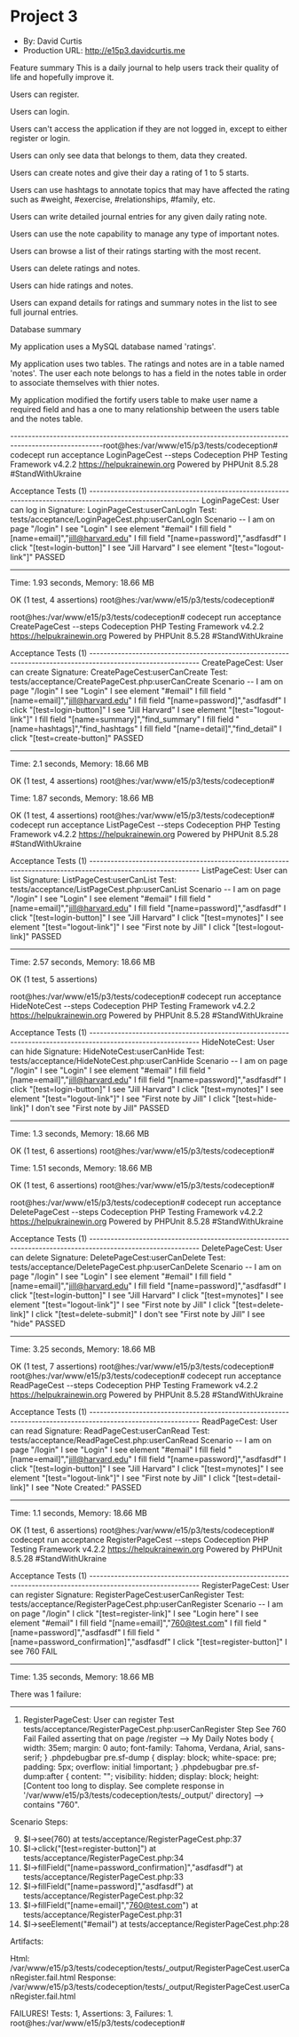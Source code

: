 
# Project 3
+ By: David Curtis
+ Production URL: <http://e15p3.davidcurtis.me>

Feature summary
This is a daily journal to help users track their quality of life and hopefully improve it.

Users can register.

Users can login.

Users can't access the application if they are not logged in, except to either register or login.

Users can only see data that belongs to them, data they created.

Users can create notes and give their day a rating of 1 to 5 starts.

Users can use hashtags to annotate topics that may have affected the rating such as #weight, #exercise, #relationships, #family, etc.

Users can write detailed  journal  entries for any given daily rating note.

Users can use the note capability to  manage any type of  important notes.

Users can browse a list of their ratings starting with the most recent.

Users can delete ratings and notes.

Users can hide ratings and notes.

Users can expand details for ratings and summary notes in the list to see full journal entries.

Database summary

My application uses a MySQL database named 'ratings'.

My application uses two tables.  The ratings and notes are in a table named 'notes'.  The user each note belongs to has a field in the notes table in order to associate themselves with thier notes. 

My application modified the fortify users table to make user name a required field and has a one to many relationship between the users table and the notes table.


--------------------------------------------------------------------------------------------------------root@hes:/var/www/e15/p3/tests/codeception# codecept run acceptance LoginPageCest --steps
Codeception PHP Testing Framework v4.2.2 https://helpukrainewin.org
Powered by PHPUnit 8.5.28 #StandWithUkraine

Acceptance Tests (1) -------------------------------------------------------------------------------------------------------------
LoginPageCest: User can log in
Signature: LoginPageCest:userCanLogIn
Test: tests/acceptance/LoginPageCest.php:userCanLogIn
Scenario --
 I am on page "/login"
 I see "Login"
 I see element "#email"
 I fill field "[name=email]","jill@harvard.edu"
 I fill field "[name=password]","asdfasdf"
 I click "[test=login-button]"
 I see "Jill Harvard"
 I see element "[test="logout-link"]"
 PASSED 

----------------------------------------------------------------------------------------------------------------------------------


Time: 1.93 seconds, Memory: 18.66 MB

OK (1 test, 4 assertions)
root@hes:/var/www/e15/p3/tests/codeception# 

root@hes:/var/www/e15/p3/tests/codeception# codecept run acceptance CreatePageCest --steps
Codeception PHP Testing Framework v4.2.2 https://helpukrainewin.org
Powered by PHPUnit 8.5.28 #StandWithUkraine

Acceptance Tests (1) -------------------------------------------------------------------------------------------------------------
CreatePageCest: User can create
Signature: CreatePageCest:userCanCreate
Test: tests/acceptance/CreatePageCest.php:userCanCreate
Scenario --
 I am on page "/login"
 I see "Login"
 I see element "#email"
 I fill field "[name=email]","jill@harvard.edu"
 I fill field "[name=password]","asdfasdf"
 I click "[test=login-button]"
 I see "Jill Harvard"
 I see element "[test="logout-link"]"
 I fill field "[name=summary]","find_summary"
 I fill field "[name=hashtags]","find_hashtags"
 I fill field "[name=detail]","find_detail"
 I click "[test=create-button]"
 PASSED 

----------------------------------------------------------------------------------------------------------------------------------


Time: 2.1 seconds, Memory: 18.66 MB

OK (1 test, 4 assertions)
root@hes:/var/www/e15/p3/tests/codeception# 


Time: 1.87 seconds, Memory: 18.66 MB

OK (1 test, 4 assertions)
root@hes:/var/www/e15/p3/tests/codeception# codecept run acceptance ListPageCest --steps
Codeception PHP Testing Framework v4.2.2 https://helpukrainewin.org
Powered by PHPUnit 8.5.28 #StandWithUkraine

Acceptance Tests (1) -------------------------------------------------------------------------------------------------------------
ListPageCest: User can list
Signature: ListPageCest:userCanList
Test: tests/acceptance/ListPageCest.php:userCanList
Scenario --
 I am on page "/login"
 I see "Login"
 I see element "#email"
 I fill field "[name=email]","jill@harvard.edu"
 I fill field "[name=password]","asdfasdf"
 I click "[test=login-button]"
 I see "Jill Harvard"
 I click "[test=mynotes]"
 I see element "[test="logout-link"]"
 I see "First note by Jill"
 I click "[test=logout-link]"
 PASSED 

----------------------------------------------------------------------------------------------------------------------------------


Time: 2.57 seconds, Memory: 18.66 MB

OK (1 test, 5 assertions)

root@hes:/var/www/e15/p3/tests/codeception# codecept run acceptance HideNoteCest --steps
Codeception PHP Testing Framework v4.2.2 https://helpukrainewin.org
Powered by PHPUnit 8.5.28 #StandWithUkraine

Acceptance Tests (1) -------------------------------------------------------------------------------------------------------------
HideNoteCest: User can hide
Signature: HideNoteCest:userCanHide
Test: tests/acceptance/HideNoteCest.php:userCanHide
Scenario --
 I am on page "/login"
 I see "Login"
 I see element "#email"
 I fill field "[name=email]","jill@harvard.edu"
 I fill field "[name=password]","asdfasdf"
 I click "[test=login-button]"
 I see "Jill Harvard"
 I click "[test=mynotes]"
 I see element "[test="logout-link"]"
 I see "First note by Jill"
 I click "[test=hide-link]"
 I don't see "First note by Jill"
 PASSED 

----------------------------------------------------------------------------------------------------------------------------------


Time: 1.3 seconds, Memory: 18.66 MB

OK (1 test, 6 assertions)
root@hes:/var/www/e15/p3/tests/codeception# 


Time: 1.51 seconds, Memory: 18.66 MB

OK (1 test, 6 assertions)
root@hes:/var/www/e15/p3/tests/codeception# 


root@hes:/var/www/e15/p3/tests/codeception# codecept run acceptance DeletePageCest --steps
Codeception PHP Testing Framework v4.2.2 https://helpukrainewin.org
Powered by PHPUnit 8.5.28 #StandWithUkraine

Acceptance Tests (1) -------------------------------------------------------------------------------------------------------------
DeletePageCest: User can delete
Signature: DeletePageCest:userCanDelete
Test: tests/acceptance/DeletePageCest.php:userCanDelete
Scenario --
 I am on page "/login"
 I see "Login"
 I see element "#email"
 I fill field "[name=email]","jill@harvard.edu"
 I fill field "[name=password]","asdfasdf"
 I click "[test=login-button]"
 I see "Jill Harvard"
 I click "[test=mynotes]"
 I see element "[test="logout-link"]"
 I see "First note by Jill"
 I click "[test=delete-link]"
 I click "[test=delete-submit]"
 I don't see "First note by Jill"
 I see "hide"
 PASSED 

----------------------------------------------------------------------------------------------------------------------------------


Time: 3.25 seconds, Memory: 18.66 MB

OK (1 test, 7 assertions)
root@hes:/var/www/e15/p3/tests/codeception# 
root@hes:/var/www/e15/p3/tests/codeception# codecept run acceptance ReadPageCest --steps
Codeception PHP Testing Framework v4.2.2 https://helpukrainewin.org
Powered by PHPUnit 8.5.28 #StandWithUkraine

Acceptance Tests (1) -------------------------------------------------------------------------------------------------------------
ReadPageCest: User can read
Signature: ReadPageCest:userCanRead
Test: tests/acceptance/ReadPageCest.php:userCanRead
Scenario --
 I am on page "/login"
 I see "Login"
 I see element "#email"
 I fill field "[name=email]","jill@harvard.edu"
 I fill field "[name=password]","asdfasdf"
 I click "[test=login-button]"
 I see "Jill Harvard"
 I click "[test=mynotes]"
 I see element "[test="logout-link"]"
 I see "First note by Jill"
 I click "[test=detail-link]"
 I see "Note Created:"
 PASSED 

----------------------------------------------------------------------------------------------------------------------------------


Time: 1.1 seconds, Memory: 18.66 MB

OK (1 test, 6 assertions)
root@hes:/var/www/e15/p3/tests/codeception# codecept run acceptance RegisterPageCest --steps
Codeception PHP Testing Framework v4.2.2 https://helpukrainewin.org
Powered by PHPUnit 8.5.28 #StandWithUkraine

Acceptance Tests (1) -------------------------------------------------------------------------------------------------------------
RegisterPageCest: User can register
Signature: RegisterPageCest:userCanRegister
Test: tests/acceptance/RegisterPageCest.php:userCanRegister
Scenario --
 I am on page "/login"
 I click "[test=register-link]"
 I see "Login here"
 I see element "#email"
 I fill field "[name=email]","760@test.com"
 I fill field "[name=password]","asdfasdf"
 I fill field "[name=password_confirmation]","asdfasdf"
 I click "[test=register-button]"
 I see 760
 FAIL 

----------------------------------------------------------------------------------------------------------------------------------


Time: 1.35 seconds, Memory: 18.66 MB

There was 1 failure:

---------
1) RegisterPageCest: User can register
 Test  tests/acceptance/RegisterPageCest.php:userCanRegister
 Step  See 760
 Fail  Failed asserting that  on page /register
-->  My Daily Notes body { width: 35em; margin: 0 auto; font-family: Tahoma, Verdana, Arial, sans-serif; } .phpdebugbar pre.sf-dump { display: block; white-space: pre; padding: 5px; overflow: initial !important; } .phpdebugbar pre.sf-dump:after { content: ""; visibility: hidden; display: block; height: 
[Content too long to display. See complete response in '/var/www/e15/p3/tests/codeception/tests/_output/' directory]
--> contains "760".

Scenario Steps:

 9. $I->see(760) at tests/acceptance/RegisterPageCest.php:37
 8. $I->click("[test=register-button]") at tests/acceptance/RegisterPageCest.php:34
 7. $I->fillField("[name=password_confirmation]","asdfasdf") at tests/acceptance/RegisterPageCest.php:33
 6. $I->fillField("[name=password]","asdfasdf") at tests/acceptance/RegisterPageCest.php:32
 5. $I->fillField("[name=email]","760@test.com") at tests/acceptance/RegisterPageCest.php:31
 4. $I->seeElement("#email") at tests/acceptance/RegisterPageCest.php:28

Artifacts:

Html: /var/www/e15/p3/tests/codeception/tests/_output/RegisterPageCest.userCanRegister.fail.html
Response: /var/www/e15/p3/tests/codeception/tests/_output/RegisterPageCest.userCanRegister.fail.html

FAILURES!
Tests: 1, Assertions: 3, Failures: 1.
root@hes:/var/www/e15/p3/tests/codeception# 